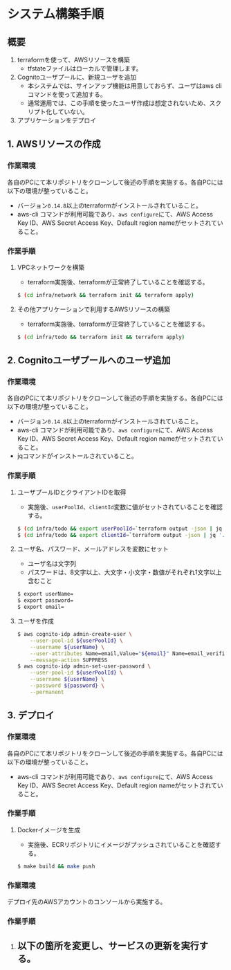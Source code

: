 
# システム構築手順
## 概要
1. terraformを使って、AWSリソースを構築
   - tfstateファイルはローカルで管理します。
2. Cognitoユーザプールに、新規ユーザを追加
   - 本システムでは、サインアップ機能は用意しておらず、ユーザはaws cliコマンドを使って追加する。
   - 通常運用では、この手順を使ったユーザ作成は想定されないため、スクリプト化していない。
3. アプリケーションをデプロイ


## 1. AWSリソースの作成
### 作業環境
各自のPCにて本リポジトリをクローンして後述の手順を実施する。各自PCには以下の環境が整っていること。
- バージョン`0.14.8`以上のterraformがインストールされていること。
- aws-cli コマンドが利用可能であり、`aws configure`にて、AWS Access Key ID、AWS Secret Access Key、Default region nameがセットされていること。

### 作業手順
1. VPCネットワークを構築
   - terraform実施後、terraformが正常終了していることを確認する。

    ```sh
    $ (cd infra/network && terraform init && terraform apply)
    ```

2. その他アプリケーションで利用するAWSリソースの構築
   - terraform実施後、terraformが正常終了していることを確認する。

    ```sh
    $ (cd infra/todo && terraform init && terraform apply)
    ```

## 2. Cognitoユーザプールへのユーザ追加
### 作業環境
各自のPCにて本リポジトリをクローンして後述の手順を実施する。各自PCには以下の環境が整っていること。
- バージョン`0.14.8`以上のterraformがインストールされていること。
- aws-cli コマンドが利用可能であり、`aws configure`にて、AWS Access Key ID、AWS Secret Access Key、Default region nameがセットされていること。
- jqコマンドがインストールされていること。

### 作業手順
1. ユーザプールIDとクライアントIDを取得
   - 実施後、`userPoolId`、`clientId`変数に値がセットされていることを確認する。

    ```sh
    $ (cd infra/todo && export userPoolId=`terraform output -json | jq '.cognito_user_pool.value.user_pool_id' -r`)
    $ (cd infra/todo && export clientId=`terraform output -json | jq '.cognito_user_pool.value.user_pool_client_id' -r`)
    ```

2. ユーザ名、パスワード、メールアドレスを変数にセット
    - ユーザ名は文字列
    - パスワードは、8文字以上、大文字・小文字・数値がそれぞれ1文字以上含むこと

    ```sh
    $ export userName=
    $ export password=
    $ export email=
    ```

3. ユーザを作成

    ```sh
    $ aws cognito-idp admin-create-user \
        --user-pool-id ${userPoolId} \
        --username ${userName} \
        --user-attributes Name=email,Value="${email}" Name=email_verified,Value=true \
        --message-action SUPPRESS
    $ aws cognito-idp admin-set-user-password \
        --user-pool-id ${userPoolId} \
        --username ${userName} \
        --password ${password} \
        --permanent
    ```

## 3. デプロイ
### 作業環境
各自のPCにて本リポジトリをクローンして後述の手順を実施する。各自PCには以下の環境が整っていること。
- aws-cli コマンドが利用可能であり、`aws configure`にて、AWS Access Key ID、AWS Secret Access Key、Default region nameがセットされていること。

### 作業手順
1. Dockerイメージを生成
    - 実施後、ECRリポジトリにイメージがプッシュされていることを確認する。

    ```sh
    $ make build && make push
    ```

### 作業環境
デプロイ先のAWSアカウントのコンソールから実施する。

### 作業手順
1. 以下の箇所を変更し、サービスの更新を実行する。
    -
